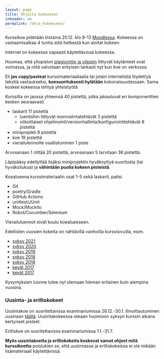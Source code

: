 ```yaml
---
layout: page
title: Ohjeita kokeeseen
inheader: no
permalink: /ohje_kokeeseen/
---
```


Kurssikoe pidetään tiistaina 20.12. klo 8-13 [Moodlessa](https://moodle.helsinki.fi/course/view.php?id=55570). Kokeessa on vastaamisaikaa 4 tuntia siitä hetkestä kun aloitat kokeen. 

Internet on kokeessa vapaasti käytettävissä kokeessa.

Huomaa, että yliopiston [plagiointiin ja vilppiin](https://studies.helsinki.fi/ohjeet/artikkeli/mita-ovat-vilppi-ja-plagiointi) liittyvät käytänteet ovat voimassa, ja niitä valvotaan erityisen tarkasti nyt kun koe on verkossa. 

Eli **jos copy/pasteat** kurssimateriaaliaalia tai jotain internetistä löydettyä tekstiä vastaukseksi, **koesuorituksesti hylätään** kokonaisuudessaan. Sama koskee kokeessa tehtyä yhteistyötä.

Kurssilta on jaossa yhteensä 40 pistettä, jotka jakautuvat eri komponenttien kesken seuraavasti

- laskarit 11 pistettä
  - luentoihin liittyvät monivalintatehtävät 3 pistettä 
  - viikoittaiset ohjelmointi/versionhallinta/konfigurointitehtävät 8 pistettä
- miniprojekti 9 pistettä
- koe 19 pistettä
- vierailulennoille osallistuminen 1 piste

Arvosanaan 1 riittää 20 pistettä, arvosanaan 5 tarvitaan 36 pistettä. 

Läpipääsy edellyttää lisäksi miniprojektin hyväksyttyä suoritusta (tai hyväksilukua) ja **vähintään puolia kokeen pisteistä**.

Koealueena kurssimateriaalin osat 1-5 sekä laskarit, paitsi
- Git
- poetry/Gradle
- GitHub Actions
- unittest/JUnit
- Mock/Mockito
- Robot/Cucumber/Selenium

Vierailuluennot eivät kuulu koealueeseen.

Edellisten vuosien kokeita on nähtävillä vanhoilla kurssisivuilla, esim.
- [syksy 2021](/koe2021)
- [syksy 2020](/koe2020)
- [syksy 2019](/koe2019)
- [syksy 2018](https://github.com/mluukkai/Ohjelmistotuotanto2018)
- [syksy 2018](https://github.com/mluukkai/ohjelmistotuotanto2017)
- [kevät 2017](https://github.com/mluukkai/ohtu2017)
- [kevät 2017](https://github.com/mluukkai/ohtu2016)

Kysymyksien luonne tulee nyt olemaan hieman erilainen kuin aiempina vuosina. 

### Uusinta- ja erilliskokeet

Uusintakoe on suoritettavissa examinariumissa 26.12.-30.1. Ilmoittautuminen uusinaan [täällä](https://examinarium.helsinki.fi/enroll/exam/68512?code=TKT20006_hy-opt-cur-2223-cf7ab8df-fa0c-482e-9584-388e0429f5cb). Uusintakokeessa oteaan huomioon syksyn kurssin aikana kertyneet pisteet.

Erilliskoe on suoritettavissa examinariumissa 1.1.-31.7. 

**Myös uusintakoetta ja erilliskokeita koskevat samat ohjeet mitä kurssikoetta** poislukien se, että uusinnassa ja erilliskokeissa ei ole mikään lisämateriaali käytettävissä.

